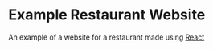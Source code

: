 # Example Restaurant Website

An example of a website for a restaurant made using [React](https://github.com/facebook/react/)
